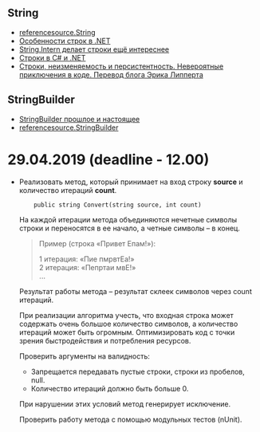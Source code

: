 ## String
- [referencesource.String ](https://referencesource.microsoft.com/#mscorlib/system/string.cs,8281103e6f23cb5c)
- [Особенности строк в .NET](https://habr.com/ru/post/172627/)
- [String.Intern делает строки ещё интереснее](https://habr.com/ru/post/224281/)
- [Строки в C# и .NET](https://habr.com/ru/post/165597/)
- [Строки, неизменяемость и персистентность. Невероятные приключения в коде. Перевод блога Эрика Липперта](https://blogs.msdn.microsoft.com/ruericlippert/2011/08/08/653/)

## StringBuilder
- [StringBuilder прошлое и настоящее](https://habr.com/ru/post/172689/)
- [referencesource.StringBuilder](https://referencesource.microsoft.com/#mscorlib/system/text/stringbuilder.cs,adf60ee46ebd299f)

# 29.04.2019 (deadline - 12.00)

- Реализовать метод, который принимает на вход строку **source** и количество итераций **count**.

          public string Convert(string source, int count)

  На каждой итерации метода объединяются нечетные символы строки и переносятся в ее начало, а четные символы – в конец.
  
  > Пример (строка «Привет Епам!»): 
  >    
  > 1 итерация:  «Пие пмрвтЕа!»    
  > 2 итерация: «Пепртаи мвЕ!»    
  > ...

   Результат работы метода – результат склеек символов через count итераций.

   При реализации алгоритма учесть, что входная строка может содержать очень большое количество символов, а количество итераций может быть огромным. Оптимизировать код с точки зрения быстродействия и потребления ресурсов.

   Проверить аргументы на валидность:
   - Запрещается передавать пустые строки, строки из пробелов, null.
   - Количество итераций должно быть больше 0.

   При нарушении этих условий метод генерирует исключение.

   Проверить работу метода с помощью модульных тестов (nUnit).
